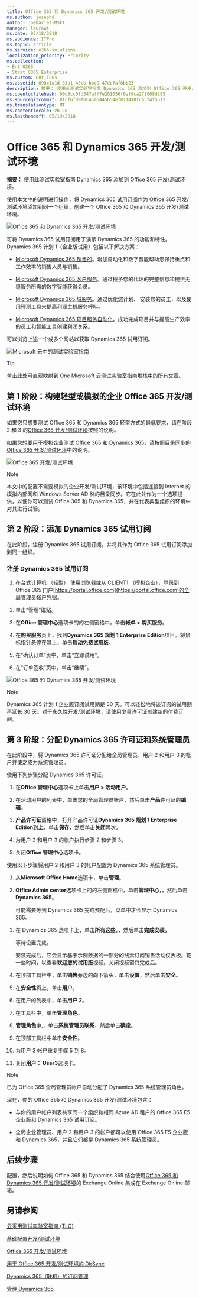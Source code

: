 ```yaml
---
title: Office 365 和 Dynamics 365 开发/测试环境
ms.author: josephd
author: JoeDavies-MSFT
manager: laurawi
ms.date: 05/18/2018
ms.audience: ITPro
ms.topic: article
ms.service: o365-solutions
localization_priority: Priority
ms.collection:
- Ent_O365
- Strat_O365_Enterprise
ms.custom: Ent_TLGs
ms.assetid: 098c1a1d-83a1-40eb-bbc9-47de7af8bb23
description: 摘要： 使用此测试实验室指南 Dynamics 365 添加到 Office 365 开发/测试环境。
ms.openlocfilehash: 00d5cc0fd347aff7e201056f6af9ca271008d285
ms.sourcegitcommit: 8fcf6fd9f0c45a5445654ef811410fca3f4f5512
ms.translationtype: MT
ms.contentlocale: zh-CN
ms.lasthandoff: 05/19/2018
---
```

# <a name="office-365-and-dynamics-365-devtest-environment"></a>Office 365 和 Dynamics 365 开发/测试环境

 **摘要：** 使用此测试实验室指南 Dynamics 365 添加到 Office 365 开发/测试环境。
  
使用本文中的说明进行操作，将 Dynamics 365 试用订阅作为 Office 365 开发/测试环境添加到同一个组织，创建一个 Office 365 和 Dynamics 365 开发/测试环境。

![Office 365 和 Dynamics 365 开发/测试环境](images/o365-dynamics365-dev-test.png)
  
  
可将 Dynamics 365 试用订阅用于演示 Dynamics 365 的功能和特性。Dynamics 365 计划 1（企业版试用）包括以下解决方案：
  
- [Microsoft Dynamics 365 销售的](https://www.microsoft.com/dynamics365/sales)。增加自动化和数字智能帮助您保持重点和工作效率的销售人员与销售。
    
- [Microsoft Dynamics 365 客户服务](https://www.microsoft.com/dynamics365/customer-service)。通过授予您的代理的完整信息和提供无缝服务所需的数字智能获得会员。
    
- [Microsoft Dynamics 365 域服务](https://www.microsoft.com/dynamics365/field-service)。通过优化您计划、 安装您的员工，以及使用预测工具来提高利润主机服务呼叫。
    
- [Microsoft Dynamics 365 项目服务自动化](https://www.microsoft.com/en-us/dynamics365/project-service-automation)。成功完成项目并与提高生产效率的员工和智能工具创建利润关系。
    
可以浏览上述一个或多个网站以获取 Dynamics 365 试用订阅。
  
![Microsoft 云中的测试实验室指南](images/24ad0d1b-3274-40fb-972a-b8188b7268d1.png)
  
> [!TIP]
> 单击[此处](http://aka.ms/catlgstack)可直观映射到 One Microsoft 云测试实验室指南堆栈中的所有文章。
  
## <a name="phase-1-build-out-your-lightweight-or-simulated-enterprise-office-365-devtest-environment"></a>第 1 阶段：构建轻型或模拟的企业 Office 365 开发/测试环境

如果您只想要测试 Office 365 和 Dynamics 365 轻型方式的最低要求，请在阶段 2 和 3 的[Office 365 开发/测试环境](office-365-dev-test-environment.md)按照的说明。
  
如果您想要用于模拟企业测试 Office 365 和 Dynamics 365，请按照[目录同步的 Office 365 开发/测试环境](dirsync-for-your-office-365-dev-test-environment.md)中的说明。

![Office 365 开发/测试环境](images/48fb91aa-09b0-4020-a496-a8253920c45d.png)
  
> [!NOTE]
> 本文中的配置不需要模拟的企业开发/测试环境，该环境中包括连接到 Internet 的模拟内部网和 Windows Server AD 林的目录同步。它在此处作为一个选项提供，以便你可以测试 Office 365 和 Dynamics 365，并在代表典型组织的环境中对其进行试验。 
  
## <a name="phase-2-add-a-dynamics-365-trial-subscription"></a>第 2 阶段：添加 Dynamics 365 试用订阅

在此阶段，注册 Dynamics 365 试用订阅，并将其作为 Office 365 试用订阅添加到同一组织。
  
### <a name="sign-up-for-a-dynamics-365-trial-subscription"></a>注册 Dynamics 365 试用订阅

1. 在台式计算机 （轻型） 使用浏览器或从 CLIENT1 （模拟企业），登录到 Office 365 门户[https://portal.office.com](https://portal.office.com)的全局管理员帐户凭据。
    
2. 单击“管理”磁贴。
    
3. 在**Office 管理中心**选项卡的的左侧窗格中，单击**帐单 > 购买服务**。
    
4. 在**购买服务**页上，找到**Dynamics 365 规划 1 Enterprise Edition**项目。将鼠标指针悬停在其上，单击**启动免费试用版**。
    
5. 在“确认订单”页中，单击“立即试用”。
    
6. 在“订单签收”页中，单击“继续”。

![Office 365 和 Dynamics 365 开发/测试环境](images/o365-dynamics365-dev-test.png)
    
> [!NOTE]
> Dynamics 365 计划 1 企业版订阅试用期是 30 天。可以轻松地将该订阅的试用期再延长 30 天。对于永久性开发/测试环境，请使用少量许可证创建新的付费订阅。 
  
## <a name="phase-3-assign-dynamics-365-licenses-and-system-administrators"></a>第 3 阶段：分配 Dynamics 365 许可证和系统管理员

在此阶段中，将 Dynamics 365 许可证分配给全局管理员、用户 2 和用户 3 的帐户并使之成为系统管理员。
  
使用下列步骤分配 Dynamics 365 许可证。
  
1. 在**Office 管理中心**选项卡上单击**用户 > 活动用户**。
    
2. 在活动用户的列表中，单击您的全局管理员帐户，然后单击**产品**许可证的**编辑**。
    
3. **产品许可证**窗格中，打开产品许可证**Dynamics 365 规划 1 Enterprise Edition**到**上**，单击**保存**，然后单击**关闭**两次。
    
4. 为用户 2 和用户 3 的帐户执行步骤 2 和步骤 3。
    
5. 关闭**Office 管理中心**选项卡。
    
使用以下步骤将用户 2 和用户 3 的帐户配置为 Dynamics 365 系统管理员。
  
1. 从**Microsoft Office Home**选项卡，单击**管理**。
    
2. **Office Admin center**选项卡上的的左侧窗格中，单击**管理中心**，，然后单击**Dynamics 365**。
    
    可能需要等到 Dynamics 365 完成预配后，菜单中才会显示 Dynamics 365。
    
3. 在 Dynamics 365 选项卡上，单击**所有这些**，，然后单击**完成安装。**
    
    等待设置完成。
    
    安装完成后，它会显示基于示例数据的一部分的线索订阅销售活动仪表板。花一些时间，以查看**欢迎您的试用版**视频。关闭视频窗口完成后。
    
4. 在顶部工具栏中，单击**销售**旁边的向下箭头，单击**设置**，然后单击**安全**。
    
5. 在**安全性**页上，单击**用户**。
    
6. 在用户的列表中，单击**用户 2**。
    
7. 在工具栏中，单击**管理角色**。
    
8. **管理角色**中,，单击**系统管理员联系**，然后单击**确定**。
    
9. 在顶部工具栏中单击**安全性**。
    
10. 为用户 3 帐户重复步骤 5 到 8。
    
11. 关闭**用户： User3**选项卡。
    
> [!NOTE]
> 已为 Office 365 全局管理员帐户自动分配了 Dynamics 365 系统管理员角色。 
  
现在，你的 Office 365 和 Dynamics 365 开发/测试环境包含：
  
- 与你的用户帐户列表共享同一个组织和相同 Azure AD 租户的 Office 365 E5 企业版和 Dynamics 365 试用订阅。
    
- 全局企业管理员、用户 2 和用户 3 的帐户都可以使用 Office 365 E5 企业版和 Dynamics 365，并且它们都是 Dynamics 365 系统管理员。
    
## <a name="next-step"></a>后续步骤

配置，然后说明如何 Office 365 和 Dynamics 365 结合使用[Office 365 和 Dynamics 365 开发/测试环境](exchange-online-integration-for-your-office-365-and-dynamics-365-dev-test-enviro.md)的 Exchange Online 集成在 Exchange Online 邮箱。
  
## <a name="see-also"></a>另请参阅

[云采用测试实验室指南 (TLG)](cloud-adoption-test-lab-guides-tlgs.md)
  
[基础配置开发/测试环境](base-configuration-dev-test-environment.md)
  
[Office 365 开发/测试环境](office-365-dev-test-environment.md)
  
[用于 Office 365 开发/测试环境的 DirSync](dirsync-for-your-office-365-dev-test-environment.md)

[Dynamics 365（联机）的订阅管理](https://technet.microsoft.com/library/jj679903.aspx)
  
[管理 Dynamics 365](https://technet.microsoft.com/library/dn531101.aspx)


